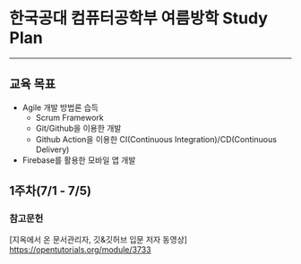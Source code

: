 # 한국공대 컴퓨터공학부 여름방학 Study Plan
---
## 교육 목표
  * Agile 개발 방법론 습득
    * Scrum Framework
    * Git/Github을 이용한 개발
    * Github Action을 이용한 CI(Continuous Integration)/CD(Continuous Delivery)
  * Firebase를 활용한 모바일 앱 개발
## 1주차(7/1 - 7/5)

### 참고문헌
[지옥에서 온 문서관리자, 깃&깃허브 입문 저자 동영상] https://opentutorials.org/module/3733
